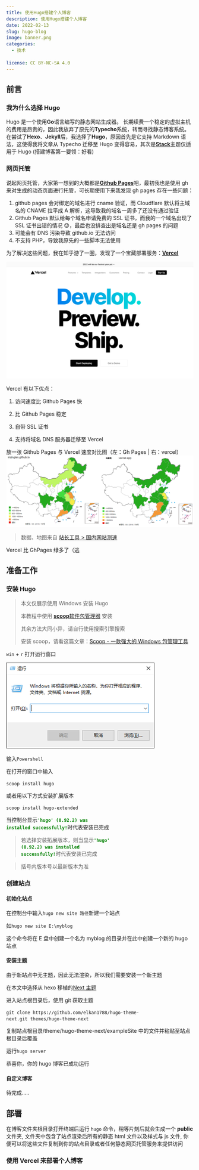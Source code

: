 ```yaml
---
title: 使用Hugo搭建个人博客
description: 使用Hugo搭建个人博客
date: 2022-02-13
slug: hugo-blog
image: banner.png
categories:
  - 技术

license: CC BY-NC-SA 4.0
---
```


## 前言

### 我为什么选择 Hugo

Hugo 是一个使用**Go**语言编写的静态网站生成器。
长期续费一个稳定的虚拟主机的费用是昂贵的，因此我放弃了原先的**Typecho**系统，转而寻找静态博客系统。在尝试了**Hexo**、**Jekyll**后，我选择了**Hugo**，原因首先是它支持 Markdown 语法，这使得我将文章从 Typecho 迁移至 Hugo 变得容易，其次是[**Stack**](https://github.com/CaiJimmy/hugo-theme-stack)主题仅适用于 Hugo (搭建博客第一要领：好看)

### 网页托管

说起网页托管，大家第一想到的大概都是[**Github Pages**](https://pages.github.com)吧，最初我也是使用 gh 来对生成的动态页面进行托管，可长期使用下来我发现 gh pages 存在一些问题：

1. github pages 会对绑定的域名进行 cname 验证，而 Cloudflare 默认将主域名的 CNAME 拉平成 A 解析，这导致我的域名一周多了还没有通过验证
2. Github Pages 默认给每个域名申请免费的 SSL 证书，而我的一个域名出现了 SSL 证书出错的情况 😓，最后也没排查出是域名还是 gh pages 的问题
3. 可能会有 DNS 污染导致 github.io 无法访问
4. 不支持 PHP，导致我原先的一些脚本无法使用

为了解决这些问题，我在知乎游了一圈，发现了一个宝藏部署服务：[**Vercel**](https://vercel.com)

![Vercel主页](vercel.png)

Vercel 有以下优点：

1. 访问速度比 Github Pages 快

2. 比 Github Pages 稳定

3. 自带 SSL 证书

4. 支持将域名 DNS 服务器迁移至 Vercel

放一张 Github Pages 与 Vercel 速度对比图（左：Gh Pages | 右：vercel）
![Speed Compair](speed-compair.png)

> 数据、地图来自 [站长工具 > 国内网站测速](https://tool.chinaz.com/speedtest/)

Vercel 比 GhPages 绿多了（逃

## 准备工作

### 安装 Hugo

> 本文仅展示使用 Windows 安装 Hugo
>
> 本教程中使用 [**scoop**软件包管理器](https://scoop.sh/) 安装
>
> 其余方法大同小异，请自行使用搜索引擎搜索
>
> 安装 scoop，请看这篇文章：[Scoop - 一款强大的 Windows 包管理工具](/p/install-scoop/)

<code>win</code> + <code>r</code> 打开运行窗口

![运行](run-windows.png)

输入<code>Powershell</code>

在打开的窗口中输入

<code>scoop install hugo</code>

或者用以下方式安装扩展版本

<code>scoop install hugo-extended</code>

当控制台显示<code><span style="color:green"><b>'hugo' (0.92.2) was installed successfully!</b></span></code>时代表安装已完成

> 若选择安装拓展版本，则当显示<code><span style="color:green"><b>'hugo' (0.92.2) was installed successfully!</b></span></code>时代表安装已完成

> 括号内版本号以最新版本为准

### 创建站点

#### 初始化站点

在控制台中输入<code>hugo new site 路径</code>新建一个站点

如<code>hugo new site E:\myblog</code>

这个命令将在 E 盘中创建一个名为 myblog 的目录并在此中创建一个新的 hugo 站点

#### 安装主题

由于新站点中无主题，因此无法渲染，所以我们需要安装一个新主题

在本文中选择从 hexo 移植的[Next 主题](https://github.com/elkan1788/hugo-theme-next)

进入站点根目录后，使用 git 获取主题

`git clone https://github.com/elkan1788/hugo-theme-next.git themes/hugo-theme-next`

复制站点根目录/theme/hugo-theme-next/exampleSite 中的文件并粘贴至站点根目录后覆盖

运行<code>hugo server</code>

恭喜你，你的 hugo 博客已成功运行

#### 自定义博客

待完成.....

## 部署

在博客文件夹根目录打开终端后运行 `hugo` 命令，稍等片刻后就会生成一个 **public** 文件夹, 文件夹中包含了站点渲染后所有的静态 html 文件以及样式与 js 文件, 你便可以将这些文件复制到你的站点目录或者任何静态网页托管服务来提供访问

### 使用 Vercel 来部署个人博客
